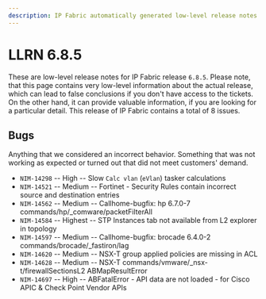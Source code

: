 ```yaml
---
description: IP Fabric automatically generated low-level release notes for version 6.8.5.
---
```


# LLRN 6.8.5

These are low-level release notes for IP Fabric release `6.8.5`. Please note, that this page contains very low-level information about the actual release, which can lead to false conclusions if you don't have access to the tickets. On the other hand, it can provide valuable information, if you are looking for a particular detail. This release of IP Fabric contains a total of 8 issues.

## Bugs

Anything that we considered an incorrect behavior. Something that was not working as expected or turned out that did not meet customers' demand.

- `NIM-14298` -- High -- Slow `Calc vlan` (`eVlan`) tasker calculations
- `NIM-14521` -- Medium -- Fortinet - Security Rules contain incorrect source and destination entries
- `NIM-14562` -- Medium -- Callhome-bugfix: hp 6.7.0-7 commands/hp/_comware/packetFilterAll
- `NIM-14584` -- Highest -- STP Instances tab not available from L2 explorer in topology
- `NIM-14597` -- Medium -- Callhome-bugfix: brocade 6.4.0-2 commands/brocade/_fastiron/lag
- `NIM-14620` -- Medium -- NSX-T group applied policies are missing in ACL
- `NIM-14628` -- Medium -- NSX-T commands/vmware/_nsx-t/firewallSectionsL2 ABMapResultError
- `NIM-14697` -- High -- ABFatalError - API data are not loaded - for Cisco APIC & Check Point Vendor APIs
